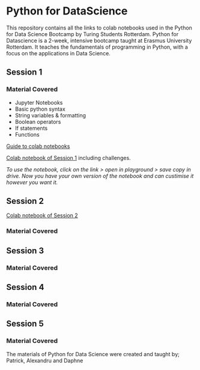 # Python for DataScience

This repository contains all the links to colab notebooks used in the Python for Data Science Bootcamp by Turing Students Rotterdam.
Python for Datascience is a 2-week, intensive bootcamp taught at Erasmus University Rotterdam. It teaches the fundamentals of programming in Python, with a focus on the applications in Data Science.


## Session 1

### Material Covered

- Jupyter Notebooks
- Basic python syntax
- String variables & formatting
- Boolean operators
- If statements
- Functions

[Guide to colab notebooks](https://colab.research.google.com/drive/1ACwdzMt4Q-y65LQfgLA5GeFOH4Wa80fL)

[Colab notebook of Session 1](https://colab.research.google.com/drive/1ah0xvaOlYWh7Lhf_YLzKs8q1nHlkg7Wq) including challenges.

*To use the notebook, click on the link > open in playground > save copy in drive. Now you have your own version of the notebook and can custimise it however you want it.*


## Session 2

[Colab notebook of Session 2](https://colab.research.google.com/drive/1Nn-ouP_veIp1HUJDbUXJtx6FRdiFk758)

### Material Covered


## Session 3

### Material Covered

## Session 4

### Material Covered

## Session 5

### Material Covered


The materials of Python for Data Science were created and taught by; Patrick, Alexandru and Daphne
